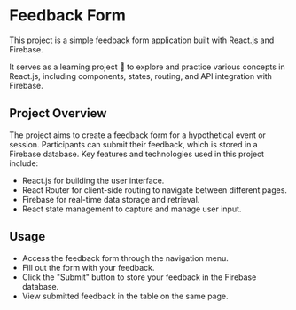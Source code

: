 # Feedback Form 

This project is a simple feedback form application built with React.js and Firebase. 

It serves as a learning project :slightly_smiling_face: to explore and practice various concepts in React.js, including components, states, routing, and API integration with Firebase.

## Project Overview

The project aims to create a feedback form for a hypothetical event or session. Participants can submit their feedback, which is stored in a Firebase database.
Key features and technologies used in this project include:

- React.js for building the user interface.
- React Router for client-side routing to navigate between different pages.
- Firebase for real-time data storage and retrieval.
- React state management to capture and manage user input.

## Usage
- Access the feedback form through the navigation menu.
- Fill out the form with your feedback.
- Click the "Submit" button to store your feedback in the Firebase database.
- View submitted feedback in the table on the same page.

